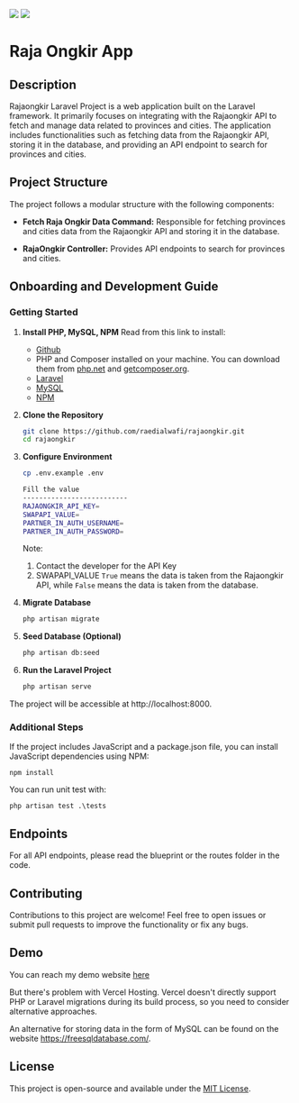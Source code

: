 <a href="https://codeclimate.com/github/raedialwafi/rajaongkir/maintainability"><img src="https://api.codeclimate.com/v1/badges/5c8a5fc18f63e9c326a8/maintainability" /></a>
<a href="https://codeclimate.com/github/raedialwafi/rajaongkir/test_coverage"><img src="https://api.codeclimate.com/v1/badges/5c8a5fc18f63e9c326a8/test_coverage" /></a>

# Raja Ongkir App

## Description

Rajaongkir Laravel Project is a web application built on the Laravel framework. It primarily focuses on integrating with the Rajaongkir API to fetch and manage data related to provinces and cities. The application includes functionalities such as fetching data from the Rajaongkir API, storing it in the database, and providing an API endpoint to search for provinces and cities.

## Project Structure

The project follows a modular structure with the following components:

- **Fetch Raja Ongkir Data Command:** Responsible for fetching provinces and cities data from the Rajaongkir API and storing it in the database.

- **RajaOngkir Controller:** Provides API endpoints to search for provinces and cities.

## Onboarding and Development Guide

### Getting Started
1. **Install PHP, MySQL, NPM**
   Read from this link to install:
    - [Github](https://docs.github.com/en)
    - PHP and Composer installed on your machine. You can download them from [php.net](https://www.php.net/) and [getcomposer.org](https://getcomposer.org/).
    - [Laravel](https://laravel.com/)
    - [MySQL](https://www.mysql.com/)
    - [NPM](https://www.npmjs.com/)

2. **Clone the Repository**
   ```bash
   git clone https://github.com/raedialwafi/rajaongkir.git
   cd rajaongkir
3. **Configure Environment**
   ```bash
   cp .env.example .env
   
   Fill the value
   --------------------------
   RAJAONGKIR_API_KEY=
   SWAPAPI_VALUE=
   PARTNER_IN_AUTH_USERNAME=
   PARTNER_IN_AUTH_PASSWORD=
   ```
   Note: 
   1. Contact the developer for the API Key
   2. SWAPAPI_VALUE `True` means the data is taken from the Rajaongkir API, while `False` means the data is taken from the database.
4. **Migrate Database**
   ```bash
   php artisan migrate
5. **Seed Database (Optional)**
    ```bash
    php artisan db:seed
6. **Run the Laravel Project**
    ```bash
    php artisan serve
The project will be accessible at http://localhost:8000.

### Additional Steps
If the project includes JavaScript and a package.json file, you can install JavaScript dependencies using NPM:

    npm install

You can run unit test with:

    php artisan test .\tests

## Endpoints

For all API endpoints, please read the blueprint or the routes folder in the code.

## Contributing

Contributions to this project are welcome! Feel free to open issues or submit pull requests to improve the functionality or fix any bugs.

## Demo

You can reach my demo website [here](https://rajaongkir-five.vercel.app)

But there's problem with Vercel Hosting. Vercel doesn't directly support PHP or Laravel migrations during its build process, so you need to consider alternative approaches.

An alternative for storing data in the form of MySQL can be found on the website https://freesqldatabase.com/.


## License

This project is open-source and available under the [MIT License](LICENSE).